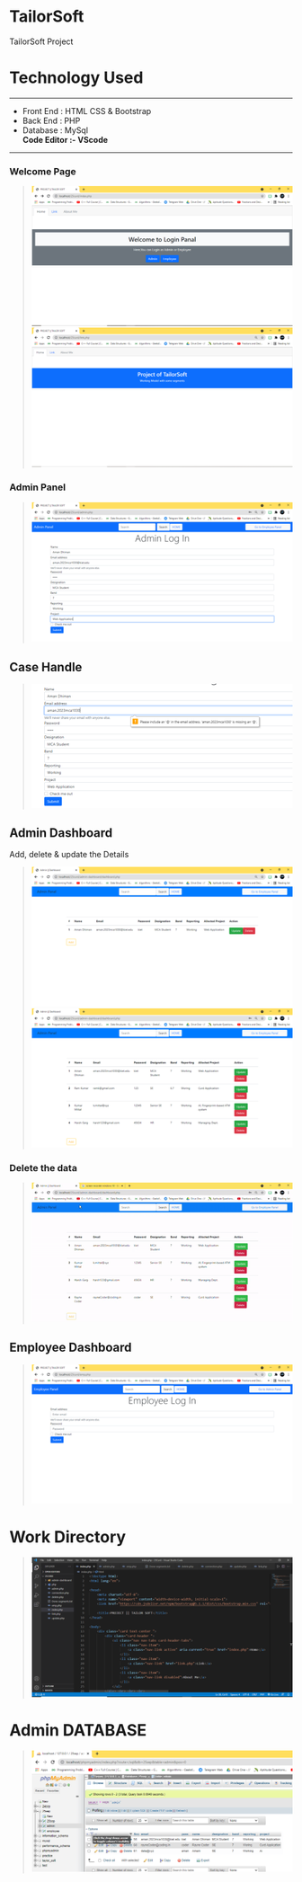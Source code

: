 # TailorSoft
TailorSoft Project
# Technology Used
------------
- Front End : HTML CSS & Bootstrap
- Back End : PHP 
- Database : MySql <br /> 
**Code Editor :- VScode**
------------
### Welcome Page
> ![ScreenShot](SSoft/1.PNG) 
> ![ScreenShot](SSoft/1.1.PNG)

### Admin Panel
> ![ScreenShot](SSoft/2.PNG)
## Case Handle
> ![ScreenShot](SSoft/2.1.PNG)
## Admin Dashboard  
Add, delete & update the Details
> ![ScreenShot](SSoft/3.PNG)
> ![ScreenShot](SSoft/4.PNG)
### Delete the data
> ![ScreenShot](SSoft/ezgif.com-gif-maker.gif)
## Employee Dashboard 
> ![ScreenShot](SSoft/6.PNG)

# Work Directory
> ![ScreenShot](SSoft/WorkingDirectory.PNG)

# Admin DATABASE
> ![ScreenShot](SSoft/admin.PNG)
